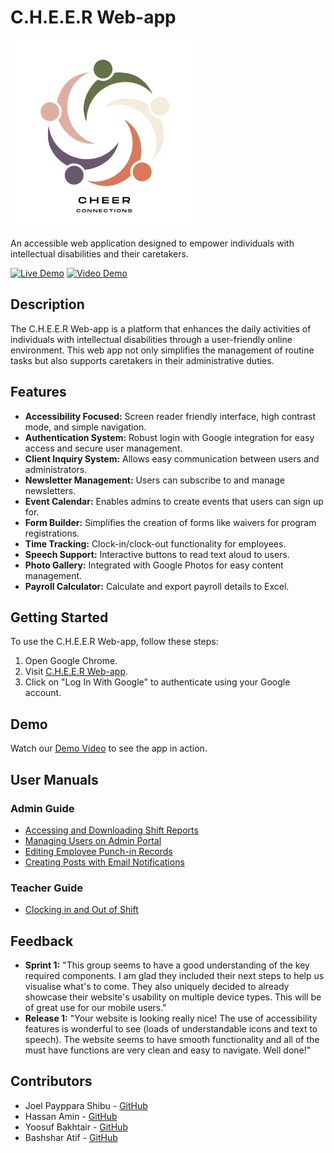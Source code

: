 # C.H.E.E.R Web-app

<p align="left">
  <img src="./client/src/components/assets/cheer_connections_nav.png" alt="C.H.E.E.R Logo" width="300"/> <!-- You can adjust the width as needed -->
</p>

An accessible web application designed to empower individuals with intellectual disabilities and their caretakers.

[![Live Demo](https://img.shields.io/badge/demo-online-green.svg)](https://se3350-group-18-415915.uc.r.appspot.com/)
[![Video Demo](https://img.shields.io/badge/watch-demo%20video-red.svg)](https://www.youtube.com/watch?v=hOPGJwfkCqE)

## Description

The C.H.E.E.R Web-app is a platform that enhances the daily activities of individuals with intellectual disabilities through a user-friendly online environment. This web app not only simplifies the management of routine tasks but also supports caretakers in their administrative duties.

## Features

- **Accessibility Focused:** Screen reader friendly interface, high contrast mode, and simple navigation.
- **Authentication System:** Robust login with Google integration for easy access and secure user management.
- **Client Inquiry System:** Allows easy communication between users and administrators.
- **Newsletter Management:** Users can subscribe to and manage newsletters.
- **Event Calendar:** Enables admins to create events that users can sign up for.
- **Form Builder:** Simplifies the creation of forms like waivers for program registrations.
- **Time Tracking:** Clock-in/clock-out functionality for employees.
- **Speech Support:** Interactive buttons to read text aloud to users.
- **Photo Gallery:** Integrated with Google Photos for easy content management.
- **Payroll Calculator:** Calculate and export payroll details to Excel.

## Getting Started

To use the C.H.E.E.R Web-app, follow these steps:

1. Open Google Chrome.
2. Visit [C.H.E.E.R Web-app](https://se3350-group-18-415915.uc.r.appspot.com/).
3. Click on "Log In With Google" to authenticate using your Google account.

## Demo

Watch our [Demo Video](https://www.youtube.com/watch?v=hOPGJwfkCqE) to see the app in action.

## User Manuals

### Admin Guide

- [Accessing and Downloading Shift Reports](./User_Manual/Admin/Accessing_and_Downloading_Shift_Reports_as_Excel.pdf)
- [Managing Users on Admin Portal](./User_Manual/Admin/Accessing_and_Managing_Users_on_Admin_Portal.pdf)
- [Editing Employee Punch-in Records](./User_Manual/Admin/Assessing_edit_employee_punch_in_records_option.pdf)
- [Creating Posts with Email Notifications](./User_Manual/Admin/Create_a_Post_on_Dashboard_with_Email_Notification.pdf)

### Teacher Guide

- [Clocking in and Out of Shift](./User_Manual/Teacher/Clocking_in_and_out_of_shift_.pdf)

## Feedback

- **Sprint 1:** "This group seems to have a good understanding of the key required components. I am glad they included their next steps to help us visualise what's to come. They also uniquely decided to already showcase their website's usability on multiple device types. This will be of great use for our mobile users."
- **Release 1:** "Your website is looking really nice! The use of accessibility features is wonderful to see (loads of understandable icons and text to speech). The website seems to have smooth functionality and all of the must have functions are very clean and easy to navigate. Well done!"

## Contributors

- Joel Payppara Shibu - [GitHub](https://github.com/jpayippa)
- Hassan Amin - [GitHub](https://github.com/habid22)
- Yoosuf Bakhtair - [GitHub](https://github.com/ybakhtai)
- Bashshar Atif - [GitHub](https://github.com/batif1)
